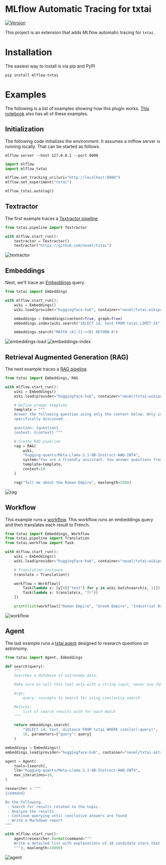 # MLflow Automatic Tracing for txtai

[![Version](https://img.shields.io/github/release/neuml/mlflow-txtai.svg?style=flat&color=success)](https://github.com/neuml/mlflow-txtai/releases)

This project is an extension that adds MLflow automatic tracing for `txtai`. 

# Installation

The easiest way to install is via pip and PyPI

```
pip install mlflow-txtai
```

# Examples

The following is a list of examples showing how this plugin works. [This notebook](https://github.com/neuml/mlflow-txtai/blob/master/examples/01_MLflow_tracing.ipynb) also has all of these examples.

## Initialization

The following code initializes the environment. It assumes a mlflow server is running locally. That can be started as follows.

```
mlflow server --host 127.0.0.1 --port 8000
```

```python
import mlflow
import mlflow_txtai

mlflow.set_tracking_uri(uri="http://localhost:8000")
mlflow.set_experiment("txtai")

mlflow_txtai.autolog()
```

## Textractor

The first example traces a [Textractor pipeline](https://neuml.github.io/txtai/pipeline/data/textractor/).

```python
from txtai.pipeline import Textractor

with mlflow.start_run():
    textractor = Textractor()
    textractor("https://github.com/neuml/txtai")
```

![textractor](https://raw.githubusercontent.com/neuml/mlflow-txtai/master/images/textractor.png)

## Embeddings

Next, we'll trace an [Embeddings](https://neuml.github.io/txtai/embeddings/) query.

```python
from txtai import Embeddings

with mlflow.start_run():
    wiki = Embeddings()
    wiki.load(provider="huggingface-hub", container="neuml/txtai-wikipedia-slim")

    embeddings = Embeddings(content=True, graph=True)
    embeddings.index(wiki.search("SELECT id, text FROM txtai LIMIT 25"))

    embeddings.search("MATCH (A)-[]->(B) RETURN A")
```

![embeddings-load](https://raw.githubusercontent.com/neuml/mlflow-txtai/master/images/embeddings-load.png)
![embeddings-index](https://raw.githubusercontent.com/neuml/mlflow-txtai/master/images/embeddings-index.png)

## Retrieval Augmented Generation (RAG)

The next example traces a [RAG pipeline](https://neuml.github.io/txtai/pipeline/text/rag/).

```python
from txtai import Embeddings, RAG

with mlflow.start_run():
    wiki = Embeddings()
    wiki.load(provider="huggingface-hub", container="neuml/txtai-wikipedia-slim")

    # Define prompt template
    template = """
    Answer the following question using only the context below. Only include information
    specifically discussed.

    question: {question}
    context: {context} """

    # Create RAG pipeline
    rag = RAG(
        wiki,
        "hugging-quants/Meta-Llama-3.1-8B-Instruct-AWQ-INT4",
        system="You are a friendly assistant. You answer questions from users.",
        template=template,
        context=10
    )

    rag("Tell me about the Roman Empire", maxlength=2048)
```

![rag](https://raw.githubusercontent.com/neuml/mlflow-txtai/master/images/rag.png)

## Workflow

This example runs a [workflow](https://neuml.github.io/txtai/workflow/). This workflow runs an embeddings query and then translates each result to French. 

```python
from txtai import Embeddings, Workflow
from txtai.pipeline import Translation
from txtai.workflow import Task

with mlflow.start_run():
    wiki = Embeddings()
    wiki.load(provider="huggingface-hub", container="neuml/txtai-wikipedia-slim")

    # Translation instance
    translate = Translation()

    workflow = Workflow([
        Task(lambda x: [y[0]["text"] for y in wiki.batchsearch(x, 1)]),
        Task(lambda x: translate(x, "fr"))
    ])

    print(list(workflow(["Roman Empire", "Greek Empire", "Industrial Revolution"])))
```

![workflow](https://raw.githubusercontent.com/neuml/mlflow-txtai/master/images/workflow.png)

## Agent

The last example runs a [txtai agent](https://neuml.github.io/txtai/agent/) designed to research questions on astronomy.

```python
from txtai import Agent, Embeddings

def search(query):
    """
    Searches a database of astronomy data.

    Make sure to call this tool only with a string input, never use JSON.    

    Args:
        query: concepts to search for using similarity search

    Returns:
        list of search results with for each match
    """

    return embeddings.search(
        "SELECT id, text, distance FROM txtai WHERE similar(:query)",
        10, parameters={"query": query}
    )

embeddings = Embeddings()
embeddings.load(provider="huggingface-hub", container="neuml/txtai-astronomy")

agent = Agent(
    tools=[search],
    llm="hugging-quants/Meta-Llama-3.1-8B-Instruct-AWQ-INT4",
    max_iterations=10,
)

researcher = """
{command}

Do the following.
 - Search for results related to the topic.
 - Analyze the results
 - Continue querying until conclusive answers are found
 - Write a Markdown report
"""

with mlflow.start_run():
    agent(researcher.format(command="""
    Write a detailed list with explanations of 10 candidate stars that could potentially be habitable to life.
    """), maxlength=16000)
```

![agent](https://raw.githubusercontent.com/neuml/mlflow-txtai/master/images/agent.png)
